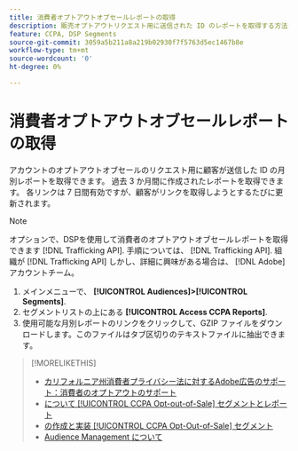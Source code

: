 ```yaml
---
title: 消費者オプトアウトオブセールレポートの取得
description: 販売オプトアウトリクエスト用に送信された ID のレポートを取得する方法を説明します。
feature: CCPA, DSP Segments
source-git-commit: 3059a5b211a8a219b02930f7f5763d5ec1467b8e
workflow-type: tm+mt
source-wordcount: '0'
ht-degree: 0%

---
```


# 消費者オプトアウトオブセールレポートの取得

アカウントのオプトアウトオブセールのリクエスト用に顧客が送信した ID の月別レポートを取得できます。 過去 3 か月間に作成されたレポートを取得できます。 各リンクは 7 日間有効ですが、顧客がリンクを取得しようとするたびに更新されます。

>[!NOTE]
>
>オプションで、DSPを使用して消費者のオプトアウトオブセールレポートを取得できます [!DNL Trafficking API]. 手順については、 [!DNL Trafficking API]. 組織が [!DNL Trafficking API] しかし、詳細に興味がある場合は、 [!DNL Adobe] アカウントチーム。

1. メインメニューで、 **[!UICONTROL Audiences]>[!UICONTROL Segments]**.
1. セグメントリストの上にある **[!UICONTROL Access CCPA Reports]**.
1. 使用可能な月別レポートのリンクをクリックして、GZIP ファイルをダウンロードします。このファイルはタブ区切りのテキストファイルに抽出できます。

>[!MORELIKETHIS]
>
>* [カリフォルニア州消費者プライバシー法に対するAdobe広告のサポート：消費者のオプトアウトのサポート](/help/privacy/ccpa-opt-out-of-sale.md)
>* [について [!UICONTROL CCPA Opt-out-of-Sale] セグメントとレポート](ccpa-opt-out-about.md)
>* [の作成と実装 [!UICONTROL CCPA Opt-Out-of-Sale] セグメント](ccpa-opt-out-segment-create.md)
>* [Audience Management について](audience-about.md)

